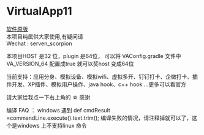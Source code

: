 # VirtualApp11
[软件原版](https://github.com/asLody/VirtualApp)<br>
本项目纯属供大家使用,有疑问请 <br>
Wechat : serven_scorpion <br>

本项目HOST 是32 位，plugin 是64位， 可以将 VAConfig.gradle 文件中 VA_VERSION_64 配置成true 就可以奖host 变成64位

当前支持：应用分身、模拟设备、模拟wifi、虚拟多开、钉钉打卡、企微打卡、插件开发、XP插件、模拟用户操作、java hook、c++ hook ...更多可以看官方


请大家给我点一下右上角的 ☆ 感谢





编译 FAQ ：
     windows 遇到
     def cmdResult =commandLine.execute().text.trim();  编译失败的情况，请注释掉就可以了，这个是windows 上不支持linux 命令
    
